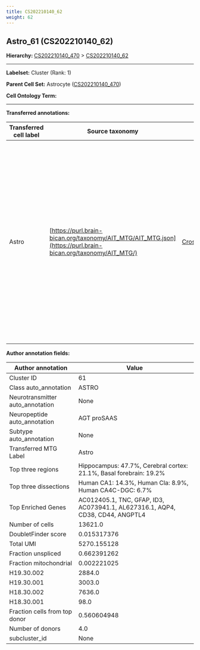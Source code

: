 ```yaml
---
title: CS202210140_62
weight: 62
---
```

## Astro_61 (CS202210140_62)
<b>Hierarchy: </b>
[CS202210140_470](cell_sets/CS202210140_470.md) >
[CS202210140_62](cell_sets/CS202210140_62.md)

---


**Labelset:** Cluster (Rank: 1)

**Parent Cell Set:** Astrocyte ([CS202210140_470](cell_sets/CS202210140_470.md))



**Cell Ontology Term:** 

[MARKER GENES.]: #


---

[TRANSFERRED ANNOTATIONS.]: #


**Transferred annotations:**

| Transferred cell label | Source taxonomy | Source node accession | Algorithm name | Comment |
|------------------------|-----------------|-----------------------|----------------|---------|
|Astro|[https://purl.brain-bican.org/taxonomy/AIT_MTG/AIT_MTG.json](https://purl.brain-bican.org/taxonomy/AIT_MTG/)|[CrossArea_subclass:e47396020a](https://purl.brain-bican.org/taxonomy/AIT_MTG/CrossArea_subclass_e47396020a)||We performed PCA (50 components) on our full dataset, trained a random forest classifier (scikit-learn, class_ weight=‘balanced’, max_depth=50) on the MTG labels, and then predicted labels for all cells. We labeled each cluster with the mode of its constituent cells if two conditions were met: more than 0.8 of predicted labels matched the mode, and the mean probability of these pre- dictions was greater than 0.8.|

[AUTHOR ANNOTATION FIELDS.]: #


**Author annotation fields:**

| Author annotation | Value |
|-------------------|-------|
|Cluster ID|61|
|Class auto_annotation|ASTRO|
|Neurotransmitter auto_annotation|None|
|Neuropeptide auto_annotation|AGT proSAAS|
|Subtype auto_annotation|None|
|Transferred MTG Label|Astro|
|Top three regions|Hippocampus: 47.7%, Cerebral cortex: 21.1%, Basal forebrain: 19.2%|
|Top three dissections|Human CA1: 14.3%, Human Cla: 8.9%, Human CA4C-DGC: 6.7%|
|Top Enriched Genes|AC012405.1, TNC, GFAP, ID3, AC073941.1, AL627316.1, AQP4, CD38, CD44, ANGPTL4|
|Number of cells|13621.0|
|DoubletFinder score|0.015317376|
|Total UMI|5270.155128|
|Fraction unspliced|0.662391262|
|Fraction mitochondrial|0.002221025|
|H19.30.002|2884.0|
|H19.30.001|3003.0|
|H18.30.002|7636.0|
|H18.30.001|98.0|
|Fraction cells from top donor|0.560604948|
|Number of donors|4.0|
|subcluster_id|None|
